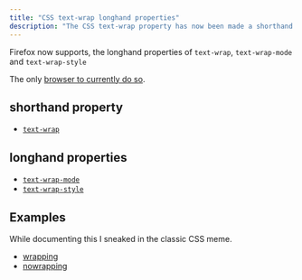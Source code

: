 ```yaml
---
title: "CSS text-wrap longhand properties"
description: "The CSS text-wrap property has now been made a shorthand property for text-wrap-mode and text-wrap-style."
---
```


Firefox now supports, the longhand properties of `text-wrap`, `text-wrap-mode` and `text-wrap-style`

The only [browser to currently do so](https://developer.mozilla.org/en-US/docs/Web/CSS/text-wrap-mode#browser_compatibility).

## shorthand property

- [`text-wrap`](https://developer.mozilla.org/en-US/docs/Web/CSS/text-wrap)

## longhand properties

- [`text-wrap-mode`](https://developer.mozilla.org/en-US/docs/Web/CSS/text-wrap-mode)
- [`text-wrap-style`](https://developer.mozilla.org/en-US/docs/Web/CSS/text-wrap-style)

## Examples

While documenting this I sneaked in the classic CSS meme.

- [wrapping](https://developer.mozilla.org/en-US/docs/Web/CSS/text-wrap-mode#wrapping_content)
- [nowrapping](https://developer.mozilla.org/en-US/docs/Web/CSS/text-wrap-mode#nowrapping_content)